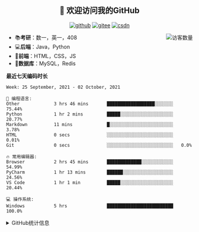 <h2 align="center">👋 欢迎访问我的GitHub</h2>
<p align="center">
  <a href="https://github.com/eternidad33"><img src="https://img.shields.io/badge/GitHub-ff79c6" alt="github"></a>
  <a href="https://gitee.com/eternidad33"><img src="https://img.shields.io/badge/Gitee-fe7300" alt="gitee"></a>
  <a href="https://blog.csdn.net/qq_42907802"><img src="https://img.shields.io/badge/CSDN-cf000e" alt="csdn"></a>
</p>

<img align='right' src="https://profile-counter.glitch.me/eternidad33/count.svg" alt="访客数量"/>

- 📚**考研**：数一，英一，408
- 💻**后端**：Java，Python
- 📝**前端**：HTML，CSS，JS
- 💼**数据库**：MySQL，Redis

**最近七天编码时长**

<!--START_SECTION:waka-->
```text
Week: 25 September, 2021 - 02 October, 2021

💬 编程语言: 
Other             3 hrs 46 mins       ██████████████████░░░░░░░   75.44% 
Python            1 hr 2 mins         █████░░░░░░░░░░░░░░░░░░░░   20.77% 
Markdown          11 mins             █░░░░░░░░░░░░░░░░░░░░░░░░   3.78% 
HTML              0 secs              ░░░░░░░░░░░░░░░░░░░░░░░░░   0.01% 
Git               0 secs              ░░░░░░░░░░░░░░░░░░░░░░░░░   0.0%

🔥 常用编辑器: 
Browser           2 hrs 45 mins       █████████████░░░░░░░░░░░░   54.99% 
PyCharm           1 hr 13 mins        ██████░░░░░░░░░░░░░░░░░░░   24.56% 
VS Code           1 hr 1 min          █████░░░░░░░░░░░░░░░░░░░░   20.44%

💻 操作系统: 
Windows           5 hrs               █████████████████████████   100.0%

```


<!--END_SECTION:waka-->

<details>
<summary>GitHub统计信息</summary>

<br/>

> 动态太少，不好意思展示
> 
> 下面的GitHub统计信息是来自于[github-readme-stats](https://github.com/anuraghazra/github-readme-stats)项目，里边有[中文文档](https://github.com/anuraghazra/github-readme-stats/blob/master/readme_cn.md)

<a href="https://github.com/eternidad33/eternidad33">
  <img align="center" src="https://github-readme-stats.anuraghazra1.vercel.app/api?username=eternidad33&show_icons=true" />
</a>
</details>


